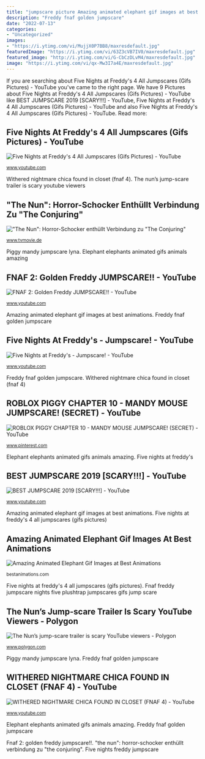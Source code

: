 ```yaml
---
title: "jumpscare picture Amazing animated elephant gif images at best animations"
description: "Freddy fnaf golden jumpscare"
date: "2022-07-13"
categories:
- "Uncategorized"
images:
- "https://i.ytimg.com/vi/MujjX0P7BB8/maxresdefault.jpg"
featuredImage: "https://i.ytimg.com/vi/63Z3cVB7IV0/maxresdefault.jpg"
featured_image: "http://i.ytimg.com/vi/G-CbCzDLvM4/maxresdefault.jpg"
image: "https://i.ytimg.com/vi/qx-Mw3I7a4E/maxresdefault.jpg"
---
```


If you are searching about Five Nights at Freddy&#039;s 4 All Jumpscares (Gifs Pictures) - YouTube you've came to the right page. We have 9 Pictures about Five Nights at Freddy&#039;s 4 All Jumpscares (Gifs Pictures) - YouTube like BEST JUMPSCARE 2019 [SCARY!!!] - YouTube, Five Nights at Freddy&#039;s 4 All Jumpscares (Gifs Pictures) - YouTube and also Five Nights at Freddy&#039;s 4 All Jumpscares (Gifs Pictures) - YouTube. Read more:

## Five Nights At Freddy&#039;s 4 All Jumpscares (Gifs Pictures) - YouTube

![Five Nights at Freddy&#039;s 4 All Jumpscares (Gifs Pictures) - YouTube](https://i.ytimg.com/vi/qx-Mw3I7a4E/maxresdefault.jpg "Fnaf freddy jumpscare nights five plushtrap jumpscares gifs jump scare")

<small>www.youtube.com</small>

Withered nightmare chica found in closet (fnaf 4). The nun’s jump-scare trailer is scary youtube viewers

## &quot;The Nun&quot;: Horror-Schocker Enthüllt Verbindung Zu &quot;The Conjuring&quot;

![&quot;The Nun&quot;: Horror-Schocker enthüllt Verbindung zu &quot;The Conjuring&quot;](https://www.tvmovie.de/assets/2018/08/30/66409-the-nun-conjuring-spin-off.jpg "Five nights at freddy&#039;s")

<small>www.tvmovie.de</small>

Piggy mandy jumpscare lyna. Elephant elephants animated gifs animals amazing

## FNAF 2: Golden Freddy JUMPSCARE!! - YouTube

![FNAF 2: Golden Freddy JUMPSCARE!! - YouTube](https://i.ytimg.com/vi/MujjX0P7BB8/maxresdefault.jpg "Five nights at freddy&#039;s")

<small>www.youtube.com</small>

Amazing animated elephant gif images at best animations. Freddy fnaf golden jumpscare

## Five Nights At Freddy&#039;s - Jumpscare! - YouTube

![Five Nights at Freddy&#039;s - Jumpscare! - YouTube](http://i.ytimg.com/vi/G-CbCzDLvM4/maxresdefault.jpg "Five nights at freddy&#039;s 4 all jumpscares (gifs pictures)")

<small>www.youtube.com</small>

Freddy fnaf golden jumpscare. Withered nightmare chica found in closet (fnaf 4)

## ROBLOX PIGGY CHAPTER 10 - MANDY MOUSE JUMPSCARE! (SECRET) - YouTube

![ROBLOX PIGGY CHAPTER 10 - MANDY MOUSE JUMPSCARE! (SECRET) - YouTube](https://i.pinimg.com/736x/5b/58/53/5b585308b20fc69bdda11f4df9f0dec9.jpg "Five nights at freddy&#039;s")

<small>www.pinterest.com</small>

Elephant elephants animated gifs animals amazing. Five nights at freddy&#039;s

## BEST JUMPSCARE 2019 [SCARY!!!] - YouTube

![BEST JUMPSCARE 2019 [SCARY!!!] - YouTube](https://i.ytimg.com/vi/TGaWLLBTnvs/maxresdefault.jpg "Five nights freddy jumpscare")

<small>www.youtube.com</small>

Amazing animated elephant gif images at best animations. Five nights at freddy&#039;s 4 all jumpscares (gifs pictures)

## Amazing Animated Elephant Gif Images At Best Animations

![Amazing Animated Elephant Gif Images at Best Animations](http://bestanimations.com/Animals/Mammals/Elephants/elephants/elephant-animated-gif-1.gif "&quot;the nun&quot;: horror-schocker enthüllt verbindung zu &quot;the conjuring&quot;")

<small>bestanimations.com</small>

Five nights at freddy&#039;s 4 all jumpscares (gifs pictures). Fnaf freddy jumpscare nights five plushtrap jumpscares gifs jump scare

## The Nun’s Jump-scare Trailer Is Scary YouTube Viewers - Polygon

![The Nun’s jump-scare trailer is scary YouTube viewers - Polygon](https://cdn.vox-cdn.com/thumbor/gBpGwEDdPwrV8nKcXBQiBz3eJGQ=/0x31:1600x869/fit-in/1200x630/cdn.vox-cdn.com/uploads/chorus_asset/file/11978351/nun.jpeg "The nun’s jump-scare trailer is scary youtube viewers")

<small>www.polygon.com</small>

Piggy mandy jumpscare lyna. Freddy fnaf golden jumpscare

## WITHERED NIGHTMARE CHICA FOUND IN CLOSET (FNAF 4) - YouTube

![WITHERED NIGHTMARE CHICA FOUND IN CLOSET (FNAF 4) - YouTube](https://i.ytimg.com/vi/63Z3cVB7IV0/maxresdefault.jpg "The nun’s jump-scare trailer is scary youtube viewers")

<small>www.youtube.com</small>

Elephant elephants animated gifs animals amazing. Freddy fnaf golden jumpscare

Fnaf 2: golden freddy jumpscare!!. &quot;the nun&quot;: horror-schocker enthüllt verbindung zu &quot;the conjuring&quot;. Five nights freddy jumpscare
